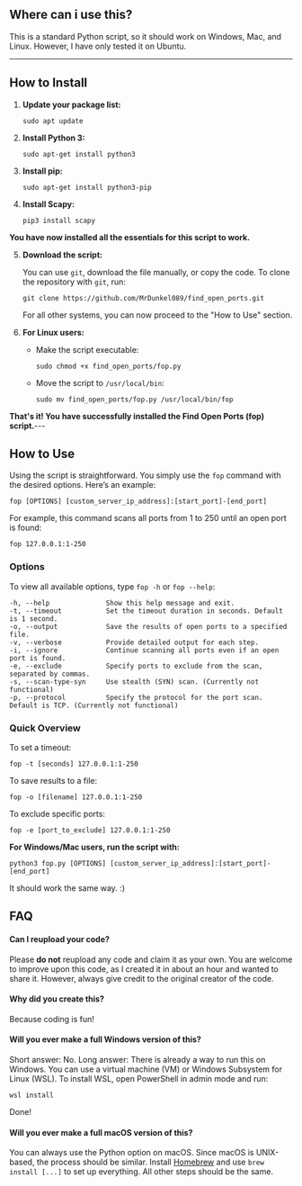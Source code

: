 
## Where can i use this?
This is a standard Python script, so it should work on Windows, Mac, and Linux. However, I have only tested it on Ubuntu.


---

## How to Install

1. **Update your package list:**

   ```
   sudo apt update
   ```

2. **Install Python 3:**

   ```
   sudo apt-get install python3
   ```

3. **Install pip:**

   ```
   sudo apt-get install python3-pip
   ```

4. **Install Scapy:**

   ```
   pip3 install scapy
   ```

**You have now installed all the essentials for this script to work.**

5. **Download the script:**

   You can use `git`, download the file manually, or copy the code. To clone the repository with `git`, run:

   ```
   git clone https://github.com/MrDunkel089/find_open_ports.git
   ```

   For all other systems, you can now proceed to the "How to Use" section.

6. **For Linux users:**

   - Make the script executable:

     ```
     sudo chmod +x find_open_ports/fop.py
     ```

   - Move the script to `/usr/local/bin`:

     ```
     sudo mv find_open_ports/fop.py /usr/local/bin/fop
     ```

**That's it! You have successfully installed the Find Open Ports (fop) script.**---

## How to Use

Using the script is straightforward. You simply use the `fop` command with the desired options. Here’s an example:

```
fop [OPTIONS] [custom_server_ip_address]:[start_port]-[end_port]
```

For example, this command scans all ports from 1 to 250 until an open port is found:

```
fop 127.0.0.1:1-250
```

### Options

To view all available options, type `fop -h` or `fop --help`:

```
-h, --help              Show this help message and exit.
-t, --timeout           Set the timeout duration in seconds. Default is 1 second.
-o, --output            Save the results of open ports to a specified file.
-v, --verbose           Provide detailed output for each step.
-i, --ignore            Continue scanning all ports even if an open port is found.
-e, --exclude           Specify ports to exclude from the scan, separated by commas.
-s, --scan-type-syn     Use stealth (SYN) scan. (Currently not functional)
-p, --protocol          Specify the protocol for the port scan. Default is TCP. (Currently not functional)
```

### Quick Overview

To set a timeout:

```
fop -t [seconds] 127.0.0.1:1-250
```

To save results to a file:

```
fop -o [filename] 127.0.0.1:1-250
```

To exclude specific ports:

```
fop -e [port_to_exclude] 127.0.0.1:1-250
```

**For Windows/Mac users, run the script with:**

```
python3 fop.py [OPTIONS] [custom_server_ip_address]:[start_port]-[end_port]
```

It should work the same way. :)
## FAQ

#### Can I reupload your code?

Please **do not** reupload any code and claim it as your own. You are welcome to improve upon this code, as I created it in about an hour and wanted to share it. However, always give credit to the original creator of the code.

#### Why did you create this?

Because coding is fun!

#### Will you ever make a full Windows version of this?

Short answer: No. Long answer: There is already a way to run this on Windows. You can use a virtual machine (VM) or Windows Subsystem for Linux (WSL). To install WSL, open PowerShell in admin mode and run:

```
wsl install
```

Done!

#### Will you ever make a full macOS version of this?

You can always use the Python option on macOS. Since macOS is UNIX-based, the process should be similar. Install [Homebrew](https://brew.sh/) and use `brew install [...]` to set up everything. All other steps should be the same.

